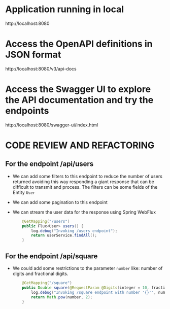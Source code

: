 # Application running in local
http://localhost:8080

# Access the OpenAPI definitions in JSON format
http://localhost:8080/v3/api-docs

# Access the Swagger UI to explore the API documentation and try the endpoints
http://localhost:8080/swagger-ui/index.html

# CODE REVIEW AND REFACTORING
## For the endpoint /api/users
- We can add some filters to this endpoint to reduce the number of users returned avoiding this way 
  responding a giant response that can be difficult to transmit and process. The filters can be some fields
  of the Entity `User`
- We can add some pagination to this endpoint
- We can stream the user data for the response using Spring WebFlux

    ```java
        @GetMapping("/users")
        public Flux<User> users() {
            log.debug("Invoking /users endpoint");
            return userService.findAll();
        }
    ```

## For the endpoint /api/square
-  We could add some restrictions to the parameter `number` like: number of digits and fractional digits.

    ```java
        @GetMapping("/square")
        public Double square(@RequestParam @Digits(integer = 10, fraction = 2) Double number) {
            log.debug("Invoking /square endpoint with number '{}'", number);
            return Math.pow(number, 2);
        }
    ```
